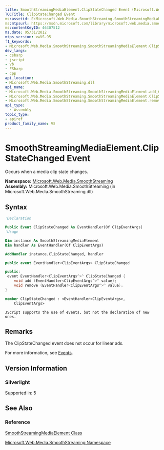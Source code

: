 ```yaml
---
title: SmoothStreamingMediaElement.ClipStateChanged Event (Microsoft.Web.Media.SmoothStreaming)
TOCTitle: ClipStateChanged Event
ms:assetid: E:Microsoft.Web.Media.SmoothStreaming.SmoothStreamingMediaElement.ClipStateChanged
ms:mtpsurl: https://msdn.microsoft.com/library/microsoft.web.media.smoothstreaming.smoothstreamingmediaelement.clipstatechanged(v=VS.95)
ms:contentKeyID: 46307512
ms.date: 05/31/2012
mtps_version: v=VS.95
f1_keywords:
- Microsoft.Web.Media.SmoothStreaming.SmoothStreamingMediaElement.ClipStateChanged
dev_langs:
- csharp
- jscript
- vb
- FSharp
- cpp
api_location:
- Microsoft.Web.Media.SmoothStreaming.dll
api_name:
- Microsoft.Web.Media.SmoothStreaming.SmoothStreamingMediaElement.add_ClipStateChanged
- Microsoft.Web.Media.SmoothStreaming.SmoothStreamingMediaElement.ClipStateChanged
- Microsoft.Web.Media.SmoothStreaming.SmoothStreamingMediaElement.remove_ClipStateChanged
api_type:
  - Assembly
topic_type:
- apiref
product_family_name: VS
---
```


# SmoothStreamingMediaElement.ClipStateChanged Event

Occurs when a media clip state changes.

**Namespace:**  [Microsoft.Web.Media.SmoothStreaming](microsoft-web-media-smoothstreaming-namespace_1.md)  
**Assembly:**  Microsoft.Web.Media.SmoothStreaming (in Microsoft.Web.Media.SmoothStreaming.dll)

## Syntax

```vb
'Declaration

Public Event ClipStateChanged As EventHandler(Of ClipEventArgs)
'Usage

Dim instance As SmoothStreamingMediaElement
Dim handler As EventHandler(Of ClipEventArgs)

AddHandler instance.ClipStateChanged, handler
```

```csharp
public event EventHandler<ClipEventArgs> ClipStateChanged
```

```cpp
public:
 event EventHandler<ClipEventArgs^>^ ClipStateChanged {
    void add (EventHandler<ClipEventArgs^>^ value);
    void remove (EventHandler<ClipEventArgs^>^ value);
}
```

``` fsharp
member ClipStateChanged : <EventHandler<ClipEventArgs>,
    ClipEventArgs>
```

```jscript
JScript supports the use of events, but not the declaration of new ones.
```

## Remarks

The ClipStateChanged event does not occur for linear ads.

For more information, see [Events](events.md).

## Version Information

### Silverlight

Supported in: 5  

## See Also

### Reference

[SmoothStreamingMediaElement Class](smoothstreamingmediaelement-class-microsoft-web-media-smoothstreaming_1.md)

[Microsoft.Web.Media.SmoothStreaming Namespace](microsoft-web-media-smoothstreaming-namespace_1.md)
